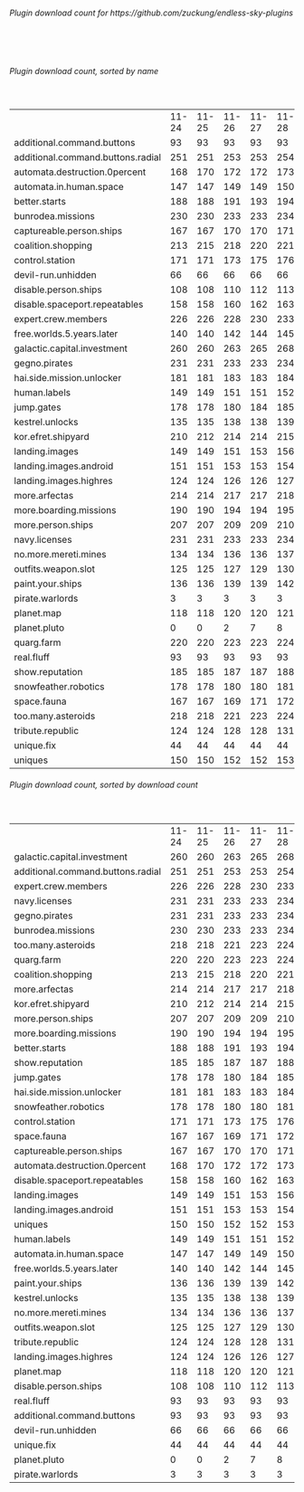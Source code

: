 <h6>Plugin download count for https://github.com/zuckung/endless-sky-plugins</h6><br>
<br>
<h6>Plugin download count, sorted by name</h6><sub><sup><br>
<table>
	<tr>
		<td></td>
		<td>11-24</td>
		<td>11-25</td>
		<td>11-26</td>
		<td>11-27</td>
		<td>11-28</td>
		<td>11-29</td>
		<td>11-30</td>
		<td>today +</td>
	</tr>
	<tr>
		<td>additional.command.buttons</td>
		<td>93</td>
		<td>93</td>
		<td>93</td>
		<td>93</td>
		<td>93</td>
		<td>93</td>
		<td>93</td>
		<td></td>
	</tr>
	<tr>
		<td>additional.command.buttons.radial</td>
		<td>251</td>
		<td>251</td>
		<td>253</td>
		<td>253</td>
		<td>254</td>
		<td>256</td>
		<td>256</td>
		<td></td>
	</tr>
	<tr>
		<td>automata.destruction.0percent</td>
		<td>168</td>
		<td>170</td>
		<td>172</td>
		<td>172</td>
		<td>173</td>
		<td>175</td>
		<td>175</td>
		<td></td>
	</tr>
	<tr>
		<td>automata.in.human.space</td>
		<td>147</td>
		<td>147</td>
		<td>149</td>
		<td>149</td>
		<td>150</td>
		<td>152</td>
		<td>152</td>
		<td></td>
	</tr>
	<tr>
		<td>better.starts</td>
		<td>188</td>
		<td>188</td>
		<td>191</td>
		<td>193</td>
		<td>194</td>
		<td>198</td>
		<td>198</td>
		<td></td>
	</tr>
	<tr>
		<td>bunrodea.missions</td>
		<td>230</td>
		<td>230</td>
		<td>233</td>
		<td>233</td>
		<td>234</td>
		<td>236</td>
		<td>236</td>
		<td></td>
	</tr>
	<tr>
		<td>captureable.person.ships</td>
		<td>167</td>
		<td>167</td>
		<td>170</td>
		<td>170</td>
		<td>171</td>
		<td>175</td>
		<td>175</td>
		<td></td>
	</tr>
	<tr>
		<td>coalition.shopping</td>
		<td>213</td>
		<td>215</td>
		<td>218</td>
		<td>220</td>
		<td>221</td>
		<td>223</td>
		<td>223</td>
		<td></td>
	</tr>
	<tr>
		<td>control.station</td>
		<td>171</td>
		<td>171</td>
		<td>173</td>
		<td>175</td>
		<td>176</td>
		<td>178</td>
		<td>178</td>
		<td></td>
	</tr>
	<tr>
		<td>devil-run.unhidden</td>
		<td>66</td>
		<td>66</td>
		<td>66</td>
		<td>66</td>
		<td>66</td>
		<td>66</td>
		<td>66</td>
		<td></td>
	</tr>
	<tr>
		<td>disable.person.ships</td>
		<td>108</td>
		<td>108</td>
		<td>110</td>
		<td>112</td>
		<td>113</td>
		<td>115</td>
		<td>115</td>
		<td></td>
	</tr>
	<tr>
		<td>disable.spaceport.repeatables</td>
		<td>158</td>
		<td>158</td>
		<td>160</td>
		<td>162</td>
		<td>163</td>
		<td>165</td>
		<td>165</td>
		<td></td>
	</tr>
	<tr>
		<td>expert.crew.members</td>
		<td>226</td>
		<td>226</td>
		<td>228</td>
		<td>230</td>
		<td>233</td>
		<td>240</td>
		<td>240</td>
		<td></td>
	</tr>
	<tr>
		<td>free.worlds.5.years.later</td>
		<td>140</td>
		<td>140</td>
		<td>142</td>
		<td>144</td>
		<td>145</td>
		<td>147</td>
		<td>147</td>
		<td></td>
	</tr>
	<tr>
		<td>galactic.capital.investment</td>
		<td>260</td>
		<td>260</td>
		<td>263</td>
		<td>265</td>
		<td>268</td>
		<td>270</td>
		<td>270</td>
		<td></td>
	</tr>
	<tr>
		<td>gegno.pirates</td>
		<td>231</td>
		<td>231</td>
		<td>233</td>
		<td>233</td>
		<td>234</td>
		<td>237</td>
		<td>237</td>
		<td></td>
	</tr>
	<tr>
		<td>hai.side.mission.unlocker</td>
		<td>181</td>
		<td>181</td>
		<td>183</td>
		<td>183</td>
		<td>184</td>
		<td>187</td>
		<td>187</td>
		<td></td>
	</tr>
	<tr>
		<td>human.labels</td>
		<td>149</td>
		<td>149</td>
		<td>151</td>
		<td>151</td>
		<td>152</td>
		<td>154</td>
		<td>154</td>
		<td></td>
	</tr>
	<tr>
		<td>jump.gates</td>
		<td>178</td>
		<td>178</td>
		<td>180</td>
		<td>184</td>
		<td>185</td>
		<td>187</td>
		<td>187</td>
		<td></td>
	</tr>
	<tr>
		<td>kestrel.unlocks</td>
		<td>135</td>
		<td>135</td>
		<td>138</td>
		<td>138</td>
		<td>139</td>
		<td>141</td>
		<td>141</td>
		<td></td>
	</tr>
	<tr>
		<td>kor.efret.shipyard</td>
		<td>210</td>
		<td>212</td>
		<td>214</td>
		<td>214</td>
		<td>215</td>
		<td>217</td>
		<td>217</td>
		<td></td>
	</tr>
	<tr>
		<td>landing.images</td>
		<td>149</td>
		<td>149</td>
		<td>151</td>
		<td>153</td>
		<td>156</td>
		<td>160</td>
		<td>160</td>
		<td></td>
	</tr>
	<tr>
		<td>landing.images.android</td>
		<td>151</td>
		<td>151</td>
		<td>153</td>
		<td>153</td>
		<td>154</td>
		<td>157</td>
		<td>157</td>
		<td></td>
	</tr>
	<tr>
		<td>landing.images.highres</td>
		<td>124</td>
		<td>124</td>
		<td>126</td>
		<td>126</td>
		<td>127</td>
		<td>129</td>
		<td>129</td>
		<td></td>
	</tr>
	<tr>
		<td>more.arfectas</td>
		<td>214</td>
		<td>214</td>
		<td>217</td>
		<td>217</td>
		<td>218</td>
		<td>220</td>
		<td>220</td>
		<td></td>
	</tr>
	<tr>
		<td>more.boarding.missions</td>
		<td>190</td>
		<td>190</td>
		<td>194</td>
		<td>194</td>
		<td>195</td>
		<td>199</td>
		<td>199</td>
		<td></td>
	</tr>
	<tr>
		<td>more.person.ships</td>
		<td>207</td>
		<td>207</td>
		<td>209</td>
		<td>209</td>
		<td>210</td>
		<td>211</td>
		<td>211</td>
		<td></td>
	</tr>
	<tr>
		<td>navy.licenses</td>
		<td>231</td>
		<td>231</td>
		<td>233</td>
		<td>233</td>
		<td>234</td>
		<td>238</td>
		<td>238</td>
		<td></td>
	</tr>
	<tr>
		<td>no.more.mereti.mines</td>
		<td>134</td>
		<td>134</td>
		<td>136</td>
		<td>136</td>
		<td>137</td>
		<td>139</td>
		<td>139</td>
		<td></td>
	</tr>
	<tr>
		<td>outfits.weapon.slot</td>
		<td>125</td>
		<td>125</td>
		<td>127</td>
		<td>129</td>
		<td>130</td>
		<td>134</td>
		<td>134</td>
		<td></td>
	</tr>
	<tr>
		<td>paint.your.ships</td>
		<td>136</td>
		<td>136</td>
		<td>139</td>
		<td>139</td>
		<td>142</td>
		<td>144</td>
		<td>144</td>
		<td></td>
	</tr>
	<tr>
		<td>pirate.warlords</td>
		<td>3</td>
		<td>3</td>
		<td>3</td>
		<td>3</td>
		<td>3</td>
		<td>3</td>
		<td>3</td>
		<td></td>
	</tr>
	<tr>
		<td>planet.map</td>
		<td>118</td>
		<td>118</td>
		<td>120</td>
		<td>120</td>
		<td>121</td>
		<td>123</td>
		<td>123</td>
		<td></td>
	</tr>
	<tr>
		<td>planet.pluto</td>
		<td>0</td>
		<td>0</td>
		<td>2</td>
		<td>7</td>
		<td>8</td>
		<td>11</td>
		<td>11</td>
		<td></td>
	</tr>
	<tr>
		<td>quarg.farm</td>
		<td>220</td>
		<td>220</td>
		<td>223</td>
		<td>223</td>
		<td>224</td>
		<td>226</td>
		<td>226</td>
		<td></td>
	</tr>
	<tr>
		<td>real.fluff</td>
		<td>93</td>
		<td>93</td>
		<td>93</td>
		<td>93</td>
		<td>93</td>
		<td>93</td>
		<td>93</td>
		<td></td>
	</tr>
	<tr>
		<td>show.reputation</td>
		<td>185</td>
		<td>185</td>
		<td>187</td>
		<td>187</td>
		<td>188</td>
		<td>190</td>
		<td>190</td>
		<td></td>
	</tr>
	<tr>
		<td>snowfeather.robotics</td>
		<td>178</td>
		<td>178</td>
		<td>180</td>
		<td>180</td>
		<td>181</td>
		<td>185</td>
		<td>185</td>
		<td></td>
	</tr>
	<tr>
		<td>space.fauna</td>
		<td>167</td>
		<td>167</td>
		<td>169</td>
		<td>171</td>
		<td>172</td>
		<td>176</td>
		<td>176</td>
		<td></td>
	</tr>
	<tr>
		<td>too.many.asteroids</td>
		<td>218</td>
		<td>218</td>
		<td>221</td>
		<td>223</td>
		<td>224</td>
		<td>226</td>
		<td>226</td>
		<td></td>
	</tr>
	<tr>
		<td>tribute.republic</td>
		<td>124</td>
		<td>124</td>
		<td>128</td>
		<td>128</td>
		<td>131</td>
		<td>133</td>
		<td>133</td>
		<td></td>
	</tr>
	<tr>
		<td>unique.fix</td>
		<td>44</td>
		<td>44</td>
		<td>44</td>
		<td>44</td>
		<td>44</td>
		<td>44</td>
		<td>44</td>
		<td></td>
	</tr>
	<tr>
		<td>uniques</td>
		<td>150</td>
		<td>150</td>
		<td>152</td>
		<td>152</td>
		<td>153</td>
		<td>155</td>
		<td>155</td>
		<td></td>
	</tr>
</table>
</sub></sup>
<h6>Plugin download count, sorted by download count</h6><sub><sup><br>
<table>
	<tr>
		<td></td>
		<td>11-24</td>
		<td>11-25</td>
		<td>11-26</td>
		<td>11-27</td>
		<td>11-28</td>
		<td>11-29</td>
		<td>11-30</td>
		<td>today +</td>
	</tr>
	<tr>
		<td>galactic.capital.investment</td>
		<td>260</td>
		<td>260</td>
		<td>263</td>
		<td>265</td>
		<td>268</td>
		<td>270</td>
		<td>270</td>
		<td></td>
	</tr>
	<tr>
		<td>additional.command.buttons.radial</td>
		<td>251</td>
		<td>251</td>
		<td>253</td>
		<td>253</td>
		<td>254</td>
		<td>256</td>
		<td>256</td>
		<td></td>
	</tr>
	<tr>
		<td>expert.crew.members</td>
		<td>226</td>
		<td>226</td>
		<td>228</td>
		<td>230</td>
		<td>233</td>
		<td>240</td>
		<td>240</td>
		<td></td>
	</tr>
	<tr>
		<td>navy.licenses</td>
		<td>231</td>
		<td>231</td>
		<td>233</td>
		<td>233</td>
		<td>234</td>
		<td>238</td>
		<td>238</td>
		<td></td>
	</tr>
	<tr>
		<td>gegno.pirates</td>
		<td>231</td>
		<td>231</td>
		<td>233</td>
		<td>233</td>
		<td>234</td>
		<td>237</td>
		<td>237</td>
		<td></td>
	</tr>
	<tr>
		<td>bunrodea.missions</td>
		<td>230</td>
		<td>230</td>
		<td>233</td>
		<td>233</td>
		<td>234</td>
		<td>236</td>
		<td>236</td>
		<td></td>
	</tr>
	<tr>
		<td>too.many.asteroids</td>
		<td>218</td>
		<td>218</td>
		<td>221</td>
		<td>223</td>
		<td>224</td>
		<td>226</td>
		<td>226</td>
		<td></td>
	</tr>
	<tr>
		<td>quarg.farm</td>
		<td>220</td>
		<td>220</td>
		<td>223</td>
		<td>223</td>
		<td>224</td>
		<td>226</td>
		<td>226</td>
		<td></td>
	</tr>
	<tr>
		<td>coalition.shopping</td>
		<td>213</td>
		<td>215</td>
		<td>218</td>
		<td>220</td>
		<td>221</td>
		<td>223</td>
		<td>223</td>
		<td></td>
	</tr>
	<tr>
		<td>more.arfectas</td>
		<td>214</td>
		<td>214</td>
		<td>217</td>
		<td>217</td>
		<td>218</td>
		<td>220</td>
		<td>220</td>
		<td></td>
	</tr>
	<tr>
		<td>kor.efret.shipyard</td>
		<td>210</td>
		<td>212</td>
		<td>214</td>
		<td>214</td>
		<td>215</td>
		<td>217</td>
		<td>217</td>
		<td></td>
	</tr>
	<tr>
		<td>more.person.ships</td>
		<td>207</td>
		<td>207</td>
		<td>209</td>
		<td>209</td>
		<td>210</td>
		<td>211</td>
		<td>211</td>
		<td></td>
	</tr>
	<tr>
		<td>more.boarding.missions</td>
		<td>190</td>
		<td>190</td>
		<td>194</td>
		<td>194</td>
		<td>195</td>
		<td>199</td>
		<td>199</td>
		<td></td>
	</tr>
	<tr>
		<td>better.starts</td>
		<td>188</td>
		<td>188</td>
		<td>191</td>
		<td>193</td>
		<td>194</td>
		<td>198</td>
		<td>198</td>
		<td></td>
	</tr>
	<tr>
		<td>show.reputation</td>
		<td>185</td>
		<td>185</td>
		<td>187</td>
		<td>187</td>
		<td>188</td>
		<td>190</td>
		<td>190</td>
		<td></td>
	</tr>
	<tr>
		<td>jump.gates</td>
		<td>178</td>
		<td>178</td>
		<td>180</td>
		<td>184</td>
		<td>185</td>
		<td>187</td>
		<td>187</td>
		<td></td>
	</tr>
	<tr>
		<td>hai.side.mission.unlocker</td>
		<td>181</td>
		<td>181</td>
		<td>183</td>
		<td>183</td>
		<td>184</td>
		<td>187</td>
		<td>187</td>
		<td></td>
	</tr>
	<tr>
		<td>snowfeather.robotics</td>
		<td>178</td>
		<td>178</td>
		<td>180</td>
		<td>180</td>
		<td>181</td>
		<td>185</td>
		<td>185</td>
		<td></td>
	</tr>
	<tr>
		<td>control.station</td>
		<td>171</td>
		<td>171</td>
		<td>173</td>
		<td>175</td>
		<td>176</td>
		<td>178</td>
		<td>178</td>
		<td></td>
	</tr>
	<tr>
		<td>space.fauna</td>
		<td>167</td>
		<td>167</td>
		<td>169</td>
		<td>171</td>
		<td>172</td>
		<td>176</td>
		<td>176</td>
		<td></td>
	</tr>
	<tr>
		<td>captureable.person.ships</td>
		<td>167</td>
		<td>167</td>
		<td>170</td>
		<td>170</td>
		<td>171</td>
		<td>175</td>
		<td>175</td>
		<td></td>
	</tr>
	<tr>
		<td>automata.destruction.0percent</td>
		<td>168</td>
		<td>170</td>
		<td>172</td>
		<td>172</td>
		<td>173</td>
		<td>175</td>
		<td>175</td>
		<td></td>
	</tr>
	<tr>
		<td>disable.spaceport.repeatables</td>
		<td>158</td>
		<td>158</td>
		<td>160</td>
		<td>162</td>
		<td>163</td>
		<td>165</td>
		<td>165</td>
		<td></td>
	</tr>
	<tr>
		<td>landing.images</td>
		<td>149</td>
		<td>149</td>
		<td>151</td>
		<td>153</td>
		<td>156</td>
		<td>160</td>
		<td>160</td>
		<td></td>
	</tr>
	<tr>
		<td>landing.images.android</td>
		<td>151</td>
		<td>151</td>
		<td>153</td>
		<td>153</td>
		<td>154</td>
		<td>157</td>
		<td>157</td>
		<td></td>
	</tr>
	<tr>
		<td>uniques</td>
		<td>150</td>
		<td>150</td>
		<td>152</td>
		<td>152</td>
		<td>153</td>
		<td>155</td>
		<td>155</td>
		<td></td>
	</tr>
	<tr>
		<td>human.labels</td>
		<td>149</td>
		<td>149</td>
		<td>151</td>
		<td>151</td>
		<td>152</td>
		<td>154</td>
		<td>154</td>
		<td></td>
	</tr>
	<tr>
		<td>automata.in.human.space</td>
		<td>147</td>
		<td>147</td>
		<td>149</td>
		<td>149</td>
		<td>150</td>
		<td>152</td>
		<td>152</td>
		<td></td>
	</tr>
	<tr>
		<td>free.worlds.5.years.later</td>
		<td>140</td>
		<td>140</td>
		<td>142</td>
		<td>144</td>
		<td>145</td>
		<td>147</td>
		<td>147</td>
		<td></td>
	</tr>
	<tr>
		<td>paint.your.ships</td>
		<td>136</td>
		<td>136</td>
		<td>139</td>
		<td>139</td>
		<td>142</td>
		<td>144</td>
		<td>144</td>
		<td></td>
	</tr>
	<tr>
		<td>kestrel.unlocks</td>
		<td>135</td>
		<td>135</td>
		<td>138</td>
		<td>138</td>
		<td>139</td>
		<td>141</td>
		<td>141</td>
		<td></td>
	</tr>
	<tr>
		<td>no.more.mereti.mines</td>
		<td>134</td>
		<td>134</td>
		<td>136</td>
		<td>136</td>
		<td>137</td>
		<td>139</td>
		<td>139</td>
		<td></td>
	</tr>
	<tr>
		<td>outfits.weapon.slot</td>
		<td>125</td>
		<td>125</td>
		<td>127</td>
		<td>129</td>
		<td>130</td>
		<td>134</td>
		<td>134</td>
		<td></td>
	</tr>
	<tr>
		<td>tribute.republic</td>
		<td>124</td>
		<td>124</td>
		<td>128</td>
		<td>128</td>
		<td>131</td>
		<td>133</td>
		<td>133</td>
		<td></td>
	</tr>
	<tr>
		<td>landing.images.highres</td>
		<td>124</td>
		<td>124</td>
		<td>126</td>
		<td>126</td>
		<td>127</td>
		<td>129</td>
		<td>129</td>
		<td></td>
	</tr>
	<tr>
		<td>planet.map</td>
		<td>118</td>
		<td>118</td>
		<td>120</td>
		<td>120</td>
		<td>121</td>
		<td>123</td>
		<td>123</td>
		<td></td>
	</tr>
	<tr>
		<td>disable.person.ships</td>
		<td>108</td>
		<td>108</td>
		<td>110</td>
		<td>112</td>
		<td>113</td>
		<td>115</td>
		<td>115</td>
		<td></td>
	</tr>
	<tr>
		<td>real.fluff</td>
		<td>93</td>
		<td>93</td>
		<td>93</td>
		<td>93</td>
		<td>93</td>
		<td>93</td>
		<td>93</td>
		<td></td>
	</tr>
	<tr>
		<td>additional.command.buttons</td>
		<td>93</td>
		<td>93</td>
		<td>93</td>
		<td>93</td>
		<td>93</td>
		<td>93</td>
		<td>93</td>
		<td></td>
	</tr>
	<tr>
		<td>devil-run.unhidden</td>
		<td>66</td>
		<td>66</td>
		<td>66</td>
		<td>66</td>
		<td>66</td>
		<td>66</td>
		<td>66</td>
		<td></td>
	</tr>
	<tr>
		<td>unique.fix</td>
		<td>44</td>
		<td>44</td>
		<td>44</td>
		<td>44</td>
		<td>44</td>
		<td>44</td>
		<td>44</td>
		<td></td>
	</tr>
	<tr>
		<td>planet.pluto</td>
		<td>0</td>
		<td>0</td>
		<td>2</td>
		<td>7</td>
		<td>8</td>
		<td>11</td>
		<td>11</td>
		<td></td>
	</tr>
	<tr>
		<td>pirate.warlords</td>
		<td>3</td>
		<td>3</td>
		<td>3</td>
		<td>3</td>
		<td>3</td>
		<td>3</td>
		<td>3</td>
		<td></td>
	</tr>
</table>
</sub></sup>
